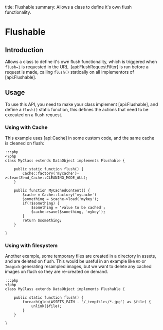 title: Flushable
summary: Allows a class to define it's own flush functionality.
 
# Flushable

## Introduction

Allows a class to define it's own flush functionality, which is triggered when `flush=1` is requested in the URL.
[api:FlushRequestFilter] is run before a request is made, calling `flush()` statically on all
implementors of [api:Flushable].

## Usage

To use this API, you need to make your class implement [api:Flushable], and define a `flush()` static function,
this defines the actions that need to be executed on a flush request.

### Using with Cache

This example uses [api:Cache] in some custom code, and the same cache is cleaned on flush:

	:::php
	<?php
	class MyClass extends DataObject implements Flushable {
	
		public static function flush() {
			Cache::factory('mycache')->clean(Zend_Cache::CLEANING_MODE_ALL);
		}
	
		public function MyCachedContent() {
			$cache = Cache::factory('mycache')
			$something = $cache->load('mykey');
			if(!$something) {
				$something = 'value to be cached';
				$cache->save($something, 'mykey');
			}
			return $something;
		}
	
	}

### Using with filesystem

Another example, some temporary files are created in a directory in assets, and are deleted on flush. This would be
useful in an example like `GD` or `Imagick` generating resampled images, but we want to delete any cached images on
flush so they are re-created on demand.

	:::php
	<?php
	class MyClass extends DataObject implements Flushable {
	
		public static function flush() {
			foreach(glob(ASSETS_PATH . '/_tempfiles/*.jpg') as $file) {
				unlink($file);
			}
		}
	
	}

